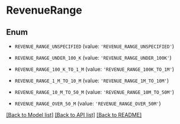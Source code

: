# RevenueRange


## Enum

* `REVENUE_RANGE_UNSPECIFIED` (value: `'REVENUE_RANGE_UNSPECIFIED'`)

* `REVENUE_RANGE_UNDER_100_K` (value: `'REVENUE_RANGE_UNDER_100K'`)

* `REVENUE_RANGE_100_K_TO_1_M` (value: `'REVENUE_RANGE_100K_TO_1M'`)

* `REVENUE_RANGE_1_M_TO_10_M` (value: `'REVENUE_RANGE_1M_TO_10M'`)

* `REVENUE_RANGE_10_M_TO_50_M` (value: `'REVENUE_RANGE_10M_TO_50M'`)

* `REVENUE_RANGE_OVER_50_M` (value: `'REVENUE_RANGE_OVER_50M'`)

[[Back to Model list]](../README.md#documentation-for-models) [[Back to API list]](../README.md#documentation-for-api-endpoints) [[Back to README]](../README.md)


